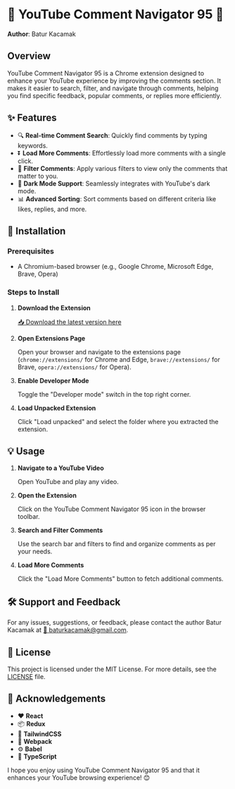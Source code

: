 # 🎉 YouTube Comment Navigator 95 🎉

**Author**: Batur Kacamak

## Overview

YouTube Comment Navigator 95 is a Chrome extension designed to enhance your YouTube experience by improving the comments section. It makes it easier to search, filter, and navigate through comments, helping you find specific feedback, popular comments, or replies more efficiently.

## ✨ Features

- 🔍 **Real-time Comment Search**: Quickly find comments by typing keywords.
- ⏬ **Load More Comments**: Effortlessly load more comments with a single click.
- 🔎 **Filter Comments**: Apply various filters to view only the comments that matter to you.
- 🌙 **Dark Mode Support**: Seamlessly integrates with YouTube's dark mode.
- 📊 **Advanced Sorting**: Sort comments based on different criteria like likes, replies, and more.

## 🚀 Installation

### Prerequisites

- A Chromium-based browser (e.g., Google Chrome, Microsoft Edge, Brave, Opera)

### Steps to Install

1. **Download the Extension**

   [📥 Download the latest version here](#)

2. **Open Extensions Page**

   Open your browser and navigate to the extensions page (`chrome://extensions/` for Chrome and Edge, `brave://extensions/` for Brave, `opera://extensions/` for Opera).

3. **Enable Developer Mode**

   Toggle the "Developer mode" switch in the top right corner.

4. **Load Unpacked Extension**

   Click "Load unpacked" and select the folder where you extracted the extension.

## 💡 Usage

1. **Navigate to a YouTube Video**

   Open YouTube and play any video.

2. **Open the Extension**

   Click on the YouTube Comment Navigator 95 icon in the browser toolbar.

3. **Search and Filter Comments**

   Use the search bar and filters to find and organize comments as per your needs.

4. **Load More Comments**

   Click the "Load More Comments" button to fetch additional comments.

## 🛠️ Support and Feedback

For any issues, suggestions, or feedback, please contact the author Batur Kacamak at [📧 baturkacamak@gmail.com](mailto:baturkacamak@gmail.com).

## 📜 License

This project is licensed under the MIT License. For more details, see the [LICENSE](LICENSE) file.

## 🙏 Acknowledgements

- ❤️ **React**
- 📦 **Redux**
- 💅 **TailwindCSS**
- 🔧 **Webpack**
- ⚙️ **Babel**
- 📝 **TypeScript**

I hope you enjoy using YouTube Comment Navigator 95 and that it enhances your YouTube browsing experience! 😊
